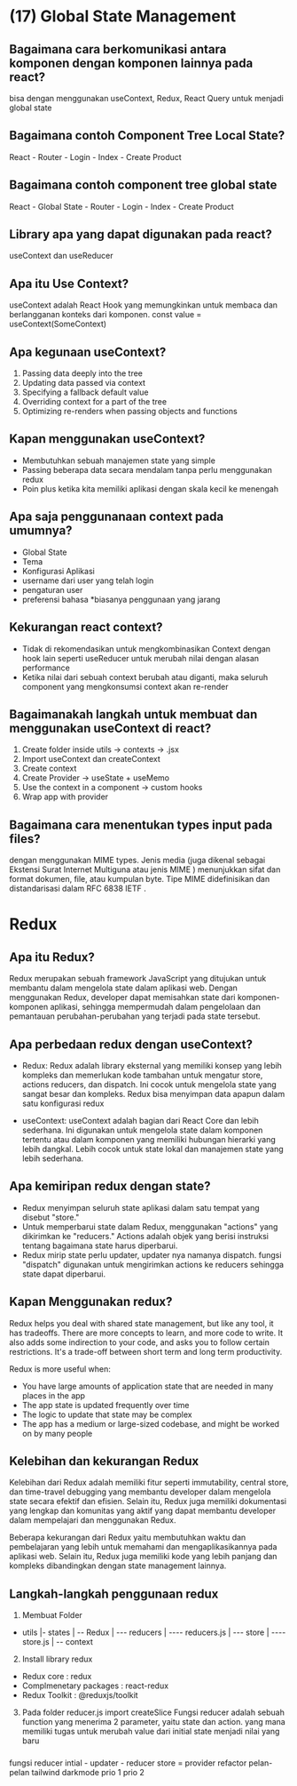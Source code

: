 # (17) Global State Management

## Bagaimana cara berkomunikasi antara komponen dengan komponen lainnya pada react?

bisa dengan menggunakan useContext, Redux, React Query untuk menjadi global state

## Bagaimana contoh Component Tree Local State?

React -
Router -
Login - Index - Create Product

## Bagaimana contoh component tree global state

React -
Global State -
Router -
Login - Index - Create Product

## Library apa yang dapat digunakan pada react?

useContext dan useReducer

## Apa itu Use Context?

useContext adalah React Hook yang memungkinkan untuk membaca dan berlangganan konteks dari komponen.
const value = useContext(SomeContext)

## Apa kegunaan useContext?

1. Passing data deeply into the tree
2. Updating data passed via context
3. Specifying a fallback default value
4. Overriding context for a part of the tree
5. Optimizing re-renders when passing objects and functions

## Kapan menggunakan useContext?

- Membutuhkan sebuah manajemen state yang simple
- Passing beberapa data secara mendalam tanpa perlu menggunakan redux
- Poin plus ketika kita memiliki aplikasi dengan skala kecil ke menengah

## Apa saja penggunanaan context pada umumnya?

- Global State
- Tema
- Konfigurasi Aplikasi
- username dari user yang telah login
- pengaturan user
- preferensi bahasa
  \*biasanya penggunaan yang jarang

## Kekurangan react context?

- Tidak di rekomendasikan untuk mengkombinasikan Context dengan hook lain seperti useReducer untuk merubah nilai dengan alasan performance
- Ketika nilai dari sebuah context berubah atau diganti, maka seluruh component yang mengkonsumsi context akan re-render

## Bagaimanakah langkah untuk membuat dan menggunakan useContext di react?

1. Create folder inside utils -> contexts -> .jsx
2. Import useContext dan createContext
3. Create context
4. Create Provider -> useState + useMemo
5. Use the context in a component -> custom hooks
6. Wrap app with provider

## Bagaimana cara menentukan types input pada files?

dengan menggunakan MIME types. Jenis media (juga dikenal sebagai Ekstensi Surat Internet Multiguna atau jenis MIME ) menunjukkan sifat dan format dokumen, file, atau kumpulan byte. Tipe MIME didefinisikan dan distandarisasi dalam RFC 6838 IETF .

# Redux

## Apa itu Redux?

Redux merupakan sebuah framework JavaScript yang ditujukan untuk membantu dalam mengelola state dalam aplikasi web. Dengan menggunakan Redux, developer dapat memisahkan state dari komponen-komponen aplikasi, sehingga mempermudah dalam pengelolaan dan pemantauan perubahan-perubahan yang terjadi pada state tersebut.

## Apa perbedaan redux dengan useContext?

- Redux: Redux adalah library eksternal yang memiliki konsep yang lebih kompleks dan memerlukan kode tambahan untuk mengatur store, actions reducers, dan dispatch. Ini cocok untuk mengelola state yang sangat besar dan kompleks. Redux bisa menyimpan data apapun dalam satu konfigurasi redux

- useContext: useContext adalah bagian dari React Core dan lebih sederhana. Ini digunakan untuk mengelola state dalam komponen tertentu atau dalam komponen yang memiliki hubungan hierarki yang lebih dangkal. Lebih cocok untuk state lokal dan manajemen state yang lebih sederhana.

## Apa kemiripan redux dengan state?
- Redux menyimpan seluruh state aplikasi dalam satu tempat yang disebut "store."
- Untuk memperbarui state dalam Redux, menggunakan "actions" yang dikirimkan ke "reducers." Actions adalah objek yang berisi instruksi tentang bagaimana state harus diperbarui. 
- Redux mirip state perlu updater, updater nya namanya dispatch. fungsi "dispatch" digunakan untuk mengirimkan actions ke reducers sehingga state dapat diperbarui.

## Kapan Menggunakan redux?
Redux helps you deal with shared state management, but like any tool, it has tradeoffs. There are more concepts to learn, and more code to write. It also adds some indirection to your code, and asks you to follow certain restrictions. It's a trade-off between short term and long term productivity.

Redux is more useful when:
- You have large amounts of application state that are needed in many places in the app
- The app state is updated frequently over time
- The logic to update that state may be complex
- The app has a medium or large-sized codebase, and might be worked on by many people

## Kelebihan dan kekurangan Redux 
Kelebihan dari Redux adalah memiliki fitur seperti immutability, central store, dan time-travel debugging yang membantu developer dalam mengelola state secara efektif dan efisien. Selain itu, Redux juga memiliki dokumentasi yang lengkap dan komunitas yang aktif yang dapat membantu developer dalam mempelajari dan menggunakan Redux.

Beberapa kekurangan dari Redux yaitu membutuhkan waktu dan pembelajaran yang lebih untuk memahami dan mengaplikasikannya pada aplikasi web. Selain itu, Redux juga memiliki kode yang lebih panjang dan kompleks dibandingkan dengan state management lainnya.

## Langkah-langkah penggunaan redux
1. Membuat Folder
- utils
|- states
| -- Redux
| --- reducers
| ---- reducers.js
| --- store
| ---- store.js
| -- context

2. Install library redux
  - Redux core : redux
  - Complmenetary packages : react-redux
  - Redux Toolkit : @reduxjs/toolkit

3. Pada folder reducer.js import createSlice 
   Fungsi reducer adalah sebuah function yang menerima 2 parameter, yaitu state dan action. yang mana memiliki tugas untuk merubah value dari initial state menjadi nilai yang baru

    

###
fungsi reducer
intial - updater - reducer
store = provider
refactor pelan-pelan
tailwind darkmode
prio 1
prio 2
